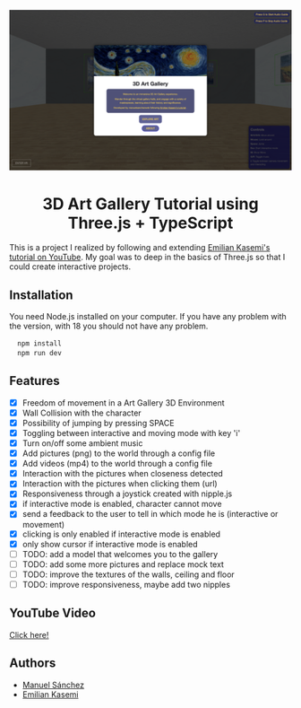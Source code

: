 <div align="center">

[![Initial Screen](./public/screens/interactive-1.png)](https://art-gallery-threejs.vercel.app)

# 3D Art Gallery Tutorial using Three.js + TypeScript

</div>

This is a project I realized by following and extending [Emilian Kasemi's tutorial on YouTube](https://www.youtube.com/watch?v=vfMizAmPprs). My goal was to deep in the basics of Three.js so that I could create interactive projects.

## Installation

You need Node.js installed on your computer.
If you have any problem with the version, with 18 you should not have any problem.

```bash
  npm install
  npm run dev
```

## Features

- [x] Freedom of movement in a Art Gallery 3D Environment
- [x] Wall Collision with the character
- [x] Possibility of jumping by pressing SPACE
- [x] Toggling between interactive and moving mode with key 'i'
- [x] Turn on/off some ambient music
- [x] Add pictures (png) to the world through a config file
- [x] Add videos (mp4) to the world through a config file
- [x] Interaction with the pictures when closeness detected
- [x] Interaction with the pictures when clicking them (url)
- [x] Responsiveness through a joystick created with nipple.js
- [x] if interactive mode is enabled, character cannot move
- [x] send a feedback to the user to tell in which mode he is (interactive or movement)
- [x] clicking is only enabled if interactive mode is enabled
- [x] only show cursor if interactive mode is enabled
- [ ] TODO: add a model that welcomes you to the gallery
- [ ] TODO: add some more pictures and replace mock text
- [ ] TODO: improve the textures of the walls, ceiling and floor
- [ ] TODO: improve responsiveness, maybe add two nipples

## YouTube Video

[Click here!](https://youtu.be/vfMizAmPprs)

## Authors

- [Manuel Sánchez](https://github.com/manuelsanchezweb)
- [Emilian Kasemi](https://www.github.com/theringsofsaturn)
